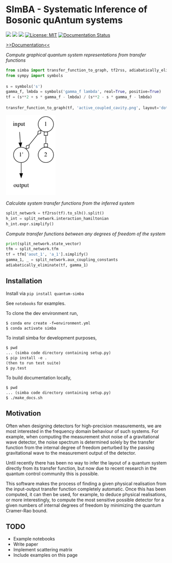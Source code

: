 
# SImBA - Systematic Inference of Bosonic quAntum systems

[![](https://img.shields.io/badge/github-joebentley%2Fsimba-brightgreen)](https://github.com/joebentley/simba)
[![](https://img.shields.io/badge/pypi-quantum--simba-brightgreen)](https://pypi.org/project/quantum-simba/)
[![](https://github.com/joebentley/simba/workflows/Python%20application/badge.svg)](https://github.com/joebentley/simba/actions)
[![License: MIT](https://img.shields.io/badge/License-MIT-yellow.svg)](https://opensource.org/licenses/MIT)
[![Documentation Status](https://readthedocs.org/projects/simbapy/badge/?version=latest)](https://simbapy.readthedocs.io/en/latest/?badge=latest)

[>>Documentation<<](https://simbapy.readthedocs.io/en/latest/)

*Compute graphical quantum system representations from transfer functions*

```python
from simba import transfer_function_to_graph, tf2rss, adiabatically_eliminate
from sympy import symbols

s = symbols('s')
gamma_f, lmbda = symbols('gamma_f lambda', real=True, positive=True)
tf = (s**2 + s * gamma_f - lmbda) / (s**2 - s * gamma_f - lmbda)

transfer_function_to_graph(tf, 'active_coupled_cavity.png', layout='dot')
```

<img src="./notebooks/active_coupled_cavity.png" alt="Active coupled cavity realisation">

*Calculate system transfer functions from the inferred system*

```python
split_network = tf2rss(tf).to_slh().split()
h_int = split_network.interaction_hamiltonian
h_int.expr.simplify()
```

*Compute transfer functions between any degrees of freedom of the system*

```python
print(split_network.state_vector)
tfm = split_network.tfm
tf = tfm['aout_1', 'a_1'].simplify()
gamma_1, _ = split_network.aux_coupling_constants
adiabatically_eliminate(tf, gamma_1)
```

## Installation

Install via `pip install quantum-simba`

See `notebooks` for examples.

To clone the dev environment run,

```
$ conda env create -f=environment.yml
$ conda activate simba
```

To install simba for development purposes,

```
$ pwd
... (simba code directory containing setup.py)
$ pip install -e .
(then to run test suite)
$ py.test
```

To build documentation locally,

```
$ pwd
... (simba code directory containing setup.py)
$ ./make_docs.sh
```

## Motivation

Often when designing detectors for high-precision measurements, we are most interested in the frequency domain behaviour of such systems. For example, when computing the measurement shot noise of a gravitational wave detector, the noise spectrum is determined solely by the transfer function from the internal degree of freedom perturbed by the passing gravitational wave to the measurement output of the detector.

Until recently there has been no way to infer the layout of a quantum system directly from its transfer function, but now due to recent research in the quantum control community this is possible.

This software makes the process of finding a given physical realisation from the input-output transfer function completely automatic. Once this has been computed, it can then be used, for example, to deduce physical realisations, or more interestingly, to compute the most sensitive possible detector for a given numbers of internal degrees of freedom by minimizing the quantum Cramer-Rao bound.

## TODO

* Example notebooks
* Write paper
* Implement scattering matrix
* Include examples on this page
